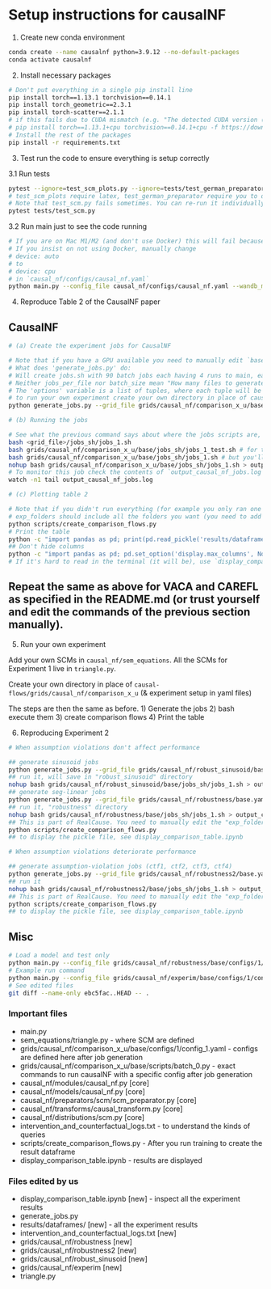 # Setup instructions for causalNF

1. Create new conda environment

```bash
conda create --name causalnf python=3.9.12 --no-default-packages
conda activate causalnf
```

2. Install necessary packages

```bash
# Don't put everything in a single pip install line
pip install torch==1.13.1 torchvision==0.14.1
pip install torch_geometric==2.3.1
pip install torch-scatter==2.1.1
# if this fails due to CUDA mismatch (e.g. "The detected CUDA version (12.6) mismatches the version that was used to compile PyTorch (11.7). Please make sure to use the same CUDA versions." when building torch-scatter), consider just using CPU version of torch depending on whether you really need GPU support, as follows:
# pip install torch==1.13.1+cpu torchvision==0.14.1+cpu -f https://download.pytorch.org/whl/torch_stable.html
# Install the rest of the packages
pip install -r requirements.txt
```

3. Test run the code to ensure everything is setup correctly

3.1 Run tests

```bash
pytest --ignore=test_scm_plots.py --ignore=tests/test_german_preparator.py
# test_scm_plots require latex, test_german_preparator require you to download this dataset from: https://zenodo.org/records/10785677 and place it in "../Data/".
# Note that test_scm.py fails sometimes. You can re-run it individually with
pytest tests/test_scm.py
```

3.2 Run main just to see the code running

```bash
# If you are on Mac M1/M2 (and don't use Docker) this will fail because `causal_nf.yaml` uses `device: auto` which defaults to MPS which is known to have some compatibility issues with certain PyTorch operations (which are used in this project!)
# If you insist on not using Docker, manually change
# device: auto
# to
# device: cpu
# in `causal_nf/configs/causal_nf.yaml`
python main.py --config_file causal_nf/configs/causal_nf.yaml --wandb_mode disabled --project CAUSAL_NF
```

4. Reproduce Table 2 of the CausalNF paper

## CausalNF

```bash
# (a) Create the experiment jobs for CausalNF

# Note that if you have a GPU available you need to manually edit `base.yaml` from `device: [ cpu ]` to `device: [ cuda ]` - however I think the causalNF code doesn't handle this correctly e.g. in main.py the model needs to be moved to cuda + in many other places you will see RuntimeErrors of data being on different devices.
# What does 'generate_jobs.py' do:
# Will create jobs.sh with 90 batch jobs each having 4 runs to main, each is run sequentially. --grid_file specifies where you read the config from
# Neither jobs_per_file nor batch_size mean "How many files to generate" in contrast to what 'generate_jobs.py' claims with --help.
# The 'options' variable is a list of tuples, where each tuple will be the config for a job. If you want to create more or less jobs, edit the options. See helper.py::generate_options
# to run your own experiment create your own directory in place of causal-flows/grids/causal_nf/comparison_x_u with your own base and then base_scm.yaml
python generate_jobs.py --grid_file grids/causal_nf/comparison_x_u/base.yaml --format shell --jobs_per_file 20000 --batch_size 4

# (b) Running the jobs

# See what the previous command says about where the jobs scripts are, they are in a subdirectory <grid_file>/jobs_sh/jobs_1.sh
bash <grid_file>/jobs_sh/jobs_1.sh
bash grids/causal_nf/comparison_x_u/base/jobs_sh/jobs_1_test.sh # for testing if 1 job works
bash grids/causal_nf/comparison_x_u/base/jobs_sh/jobs_1.sh # but you'll need to wait until they terminate. Otherwise, to run and leave the remote machine running:
nohup bash grids/causal_nf/comparison_x_u/base/jobs_sh/jobs_1.sh > output_causal_nf_jobs.log 2>&1 &
# To monitor this job check the contents of `output_causal_nf_jobs.log` e.g.
watch -n1 tail output_causal_nf_jobs.log

# (c) Plotting table 2

# Note that if you didn't run everything (for example you only ran one experiment), you need to edit line 59 from `for exp_folder in exp_folders:` to `for exp_folder in exp_folders[:1]:`
# exp_folders should include all the folders you want (you need to add more if you add more experiments)
python scripts/create_comparison_flows.py
# Print the table
python -c "import pandas as pd; print(pd.read_pickle('results/dataframes/comparison_flows.pickle'))"
## Don't hide columns
python -c "import pandas as pd; pd.set_option('display.max_columns', None); pd.set_option('display.max_rows', None); print(pd.read_pickle('results/dataframes/comparison_flows.pickle'))"
# If it's hard to read in the terminal (it will be), use `display_comparison_table.ipynb` (advised!)
```

## Repeat the same as above for VACA and CAREFL as specified in the README.md (or trust yourself and edit the commands of the previous section manually).

5. Run your own experiment

Add your own SCMs in `causal_nf/sem_equations`. All the SCMs for Experiment 1 live in `triangle.py`.

Create your own directory in place of `causal-flows/grids/causal_nf/comparison_x_u` (& experiment setup in yaml files)

The steps are then the same as before. 1) Generate the jobs 2) bash execute them 3) create comparison flows 4) Print the table

6. Reproducing Experiment 2

```bash
# When assumption violations don't affect performance

## generate sinusoid jobs
python generate_jobs.py --grid_file grids/causal_nf/robust_sinusoid/base.yaml --format shell --jobs_per_file 20000 --batch_size 4
## run it, will save in "robust_sinusoid" directory
nohup bash grids/causal_nf/robust_sinusoid/base/jobs_sh/jobs_1.sh > output_causal_nf_robust_sinusoid_jobs.log 2>&1 &
## generate seg-linear jobs
python generate_jobs.py --grid_file grids/causal_nf/robustness/base.yaml --format shell --jobs_per_file 20000 --batch_size 4
## run it, "robustness" directory
nohup bash grids/causal_nf/robustness/base/jobs_sh/jobs_1.sh > output_causal_nf_robustness_jobs.log 2>&1 &\
## This is part of RealCause. You need to manually edit the "exp_folders" variable in this python file to combine the dataframes/directories that you want (e.g. robust_sinusoid). By default this is "robust_sinusoid".
python scripts/create_comparison_flows.py
## to display the pickle file, see display_comparison_table.ipynb

# When assumption violations deteriorate performance

## generate assumption-violation jobs (ctf1, ctf2, ctf3, ctf4)
python generate_jobs.py --grid_file grids/causal_nf/robustness2/base.yaml --format shell --jobs_per_file 20000 --batch_size 4
## run it
nohup bash grids/causal_nf/robustness2/base/jobs_sh/jobs_1.sh > output_causal_nf_robustness2_jobs.log 2>&1 &
## This is part of RealCause. You need to manually edit the "exp_folders" variable in this python file to combine the dataframes/directories that you want (e.g. robustness2 in this case). By default this is "robust_sinusoid" (previous experiment).
python scripts/create_comparison_flows.py
## to display the pickle file, see display_comparison_table.ipynb
```

## Misc

```bash
# Load a model and test only
python main.py --config_file grids/causal_nf/robustness/base/configs/1/config_1.yaml --wandb_mode offline --wandb_group robustness --project Test --load_model ./output_causal_nf/robustness/l6b0en36/
# Example run command
python main.py --config_file grids/causal_nf/experim/base/configs/1/config_1.yaml --wandb_mode offline --wandb_group experim --project Test
# See edited files
git diff --name-only ebc5fac..HEAD -- .
```

### Important files

- main.py
- sem_equations/triangle.py - where SCM are defined
- grids/causal_nf/comparison_x_u/base/configs/1/config_1.yaml - configs are defined here after job generation
- grids/causal_nf/comparison_x_u/base/scripts/batch_0.py - exact commands to run causalNF with a specific config after job generation
- causal_nf/modules/causal_nf.py [core]
- causal_nf/models/causal_nf.py [core]
- causal_nf/preparators/scm/scm_preparator.py [core]
- causal_nf/transforms/causal_transform.py [core]
- causal_nf/distributions/scm.py [core]
- intervention_and_counterfactual_logs.txt - to understand the kinds of queries
- scripts/create_comparison_flows.py - After you run training to create the result dataframe
- display_comparison_table.ipynb - results are displayed

### Files edited by us

- display_comparison_table.ipynb [new] - inspect all the experiment results
- generate_jobs.py
- results/dataframes/ [new] - all the experiment results
- intervention_and_counterfactual_logs.txt [new]
- grids/causal_nf/robustness [new]
- grids/causal_nf/robustness2 [new]
- grids/causal_nf/robust_sinusoid [new]
- grids/causal_nf/experim [new]
- triangle.py
